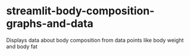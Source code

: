 # streamlit-body-composition-graphs-and-data
 Displays data about body composition from data points like body weight and body fat
